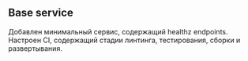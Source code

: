 ## Base service
Добавлен минимальный сервис, содержащий healthz endpoints. 
Настроен CI, содержащий стадии линтинга, тестирования, сборки и развертывания.